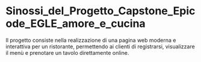 # Sinossi_del_Progetto_Capstone_Epicode_EGLE_amore_e_cucina
Il progetto consiste nella realizzazione di una pagina web moderna e interattiva per un ristorante, permettendo ai clienti di registrarsi, visualizzare il menù e prenotare un tavolo direttamente online.
